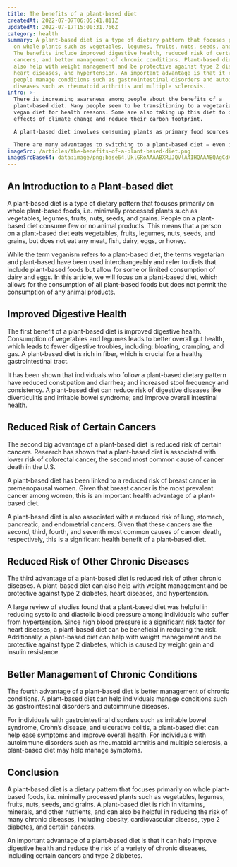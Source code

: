 ```yaml
---
title: The benefits of a plant-based diet
createdAt: 2022-07-07T06:05:41.811Z
updatedAt: 2022-07-17T15:00:31.766Z
category: health
summary: A plant-based diet is a type of dietary pattern that focuses primarily
  on whole plants such as vegetables, legumes, fruits, nuts, seeds, and grains.
  The benefits include improved digestive health, reduced risk of certain
  cancers, and better management of chronic conditions. Plant-based diets can
  also help with weight management and be protective against type 2 diabetes,
  heart diseases, and hypertension. An important advantage is that it can help
  people manage conditions such as gastrointestinal disorders and autoimmune
  diseases such as rheumatoid arthritis and multiple sclerosis.
intro: >-
  There is increasing awareness among people about the benefits of a
  plant-based diet. Many people seem to be transitioning to a vegetarian or
  vegan diet for health reasons. Some are also taking up this diet to offset the
  effects of climate change and reduce their carbon footprint. 

  A plant-based diet involves consuming plants as primary food sources rather than animal products. Apart from being rich in vitamins, minerals, and other nutrients, plant-based diets have been linked to numerous health benefits — lower risk of obesity, cardiovascular diseases, type 2 diabetes and cancer; higher intake of antioxidants and fiber; lower blood pressure and cholesterol levels; and better management of chronic conditions such as hypertension.

  There are many advantages to switching to a plant-based diet — even if you’re not ready to become fully vegan. These benefits will probably make you think twice before reaching out for that next steak or chicken wing…
imageSrc: /articles/the-benefits-of-a-plant-based-diet.png
imageSrcBase64: data:image/png;base64,UklGRoAAAABXRUJQVlA4IHQAAABQAgCdASoKAAoAAUAmJZgCdDBLwZIcYkputYAA/vrhySYO5BQVjSOO2tBmeceEOGZVMPYESya+c3BZuasHU02TPmNTPH8VaP38cMqKMnfXAwj9KqeI+X5nhTuX2PlxJwp/QP5vDeK+I+RavfFAq78mSAAAAA==
---
```


## An Introduction to a Plant-based diet

A plant-based diet is a type of dietary pattern that focuses primarily on whole plant-based foods, i.e. minimally processed plants such as vegetables, legumes, fruits, nuts, seeds, and grains. People on a plant-based diet consume few or no animal products. This means that a person on a plant-based diet eats vegetables, fruits, legumes, nuts, seeds, and grains, but does not eat any meat, fish, dairy, eggs, or honey.

While the term veganism refers to a plant-based diet, the terms vegetarian and plant-based have been used interchangeably and refer to diets that include plant-based foods but allow for some or limited consumption of dairy and eggs. In this article, we will focus on a plant-based diet, which allows for the consumption of all plant-based foods but does not permit the consumption of any animal products.

## Improved Digestive Health

The first benefit of a plant-based diet is improved digestive health. Consumption of vegetables and legumes leads to better overall gut health, which leads to fewer digestive troubles, including: bloating, cramping, and gas. A plant-based diet is rich in fiber, which is crucial for a healthy gastrointestinal tract.

It has been shown that individuals who follow a plant-based dietary pattern have reduced constipation and diarrhea; and increased stool frequency and consistency. A plant-based diet can reduce risk of digestive diseases like diverticulitis and irritable bowel syndrome; and improve overall intestinal health.

## Reduced Risk of Certain Cancers

The second big advantage of a plant-based diet is reduced risk of certain cancers. Research has shown that a plant-based diet is associated with lower risk of colorectal cancer, the second most common cause of cancer death in the U.S.

A plant-based diet has been linked to a reduced risk of breast cancer in premenopausal women. Given that breast cancer is the most prevalent cancer among women, this is an important health advantage of a plant-based diet.

A plant-based diet is also associated with a reduced risk of lung, stomach, pancreatic, and endometrial cancers. Given that these cancers are the second, third, fourth, and seventh most common causes of cancer death, respectively, this is a significant health benefit of a plant-based diet.

## Reduced Risk of Other Chronic Diseases

The third advantage of a plant-based diet is reduced risk of other chronic diseases. A plant-based diet can also help with weight management and be protective against type 2 diabetes, heart diseases, and hypertension.

A large review of studies found that a plant-based diet was helpful in reducing systolic and diastolic blood pressure among individuals who suffer from hypertension. Since high blood pressure is a significant risk factor for heart diseases, a plant-based diet can be beneficial in reducing the risk. Additionally, a plant-based diet can help with weight management and be protective against type 2 diabetes, which is caused by weight gain and insulin resistance.

## Better Management of Chronic Conditions

The fourth advantage of a plant-based diet is better management of chronic conditions. A plant-based diet can help individuals manage conditions such as gastrointestinal disorders and autoimmune diseases.

For individuals with gastrointestinal disorders such as irritable bowel syndrome, Crohn’s disease, and ulcerative colitis, a plant-based diet can help ease symptoms and improve overall health. For individuals with autoimmune disorders such as rheumatoid arthritis and multiple sclerosis, a plant-based diet may help manage symptoms.

## Conclusion

A plant-based diet is a dietary pattern that focuses primarily on whole plant-based foods, i.e. minimally processed plants such as vegetables, legumes, fruits, nuts, seeds, and grains. A plant-based diet is rich in vitamins, minerals, and other nutrients, and can also be helpful in reducing the risk of many chronic diseases, including obesity, cardiovascular disease, type 2 diabetes, and certain cancers.

An important advantage of a plant-based diet is that it can help improve digestive health and reduce the risk of a variety of chronic diseases, including certain cancers and type 2 diabetes.

